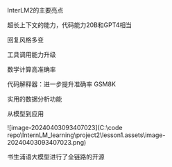 InterLM2的主要亮点

超长上下文的能力，代码能力20B和GPT4相当

回复风格多变

工具调用能力升级

数学计算高准确率

代码解释器：进一步提升准确率 GSM8K

实用的数据分析功能

从模型到应用

![image-20240403093407023](C:\code repo\InternLM_learning\project2\lesson1.assets\image-20240403093407023.png)

书生浦语大模型进行了全链路的开源

